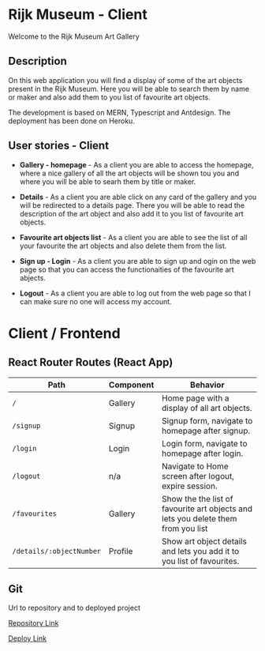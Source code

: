 # Rijk Museum - Client

Welcome to the Rijk Museum Art Gallery

## Description

On this web application you will find a display of some of the art objects present in the Rijk Museum. Here you will be able to search them by name or maker and also add them to you list of favourite art objects.

The development is based on MERN, Typescript and Antdesign. The deployment has been done on Heroku.

## User stories - Client

- **Gallery - homepage** - As a client you are able to access the homepage, where a nice gallery of all the art objects will be shown tou you and where you will be able to searh them by title or maker.

- **Details** - As a client you are able click on any card of the gallery and you will be redirected to a details page. There you will be able to read the description of the art object and also add it to you list of favourite art objects.

- **Favourite art objects list** - As a client you are able to see the list of all your favourite the art objects and also delete them from the list.

- **Sign up - Login** - As a client you are able to sign up and ogin on the web page so that you can access the functionaities of the favourite art abjects.

- **Logout** - As a client you are able to log out from the web page so that I can make sure no one will access my account.

# Client / Frontend

## React Router Routes (React App)

| Path                     | Component | Behavior                                                                          |
| ------------------------ | --------- | --------------------------------------------------------------------------------- |
| `/`                      | Gallery   | Home page with a display of all art objects.                                      |
| `/signup`                | Signup    | Signup form, navigate to homepage after signup.                                   |
| `/login`                 | Login     | Login form, navigate to homepage after login.                                     |
| `/logout`                | n/a       | Navigate to Home screen after logout, expire session.                             |
| `/favourites`            | Gallery   | Show the the list of favourite art objects and lets you delete them from you list |
| `/details/:objectNumber` | Profile   | Show art object details and lets you add it to you list of favourites.            |

## Git

Url to repository and to deployed project

[Repository Link](https://github.com/aleixbadia/rijks-museum-client)

[Deploy Link]()
